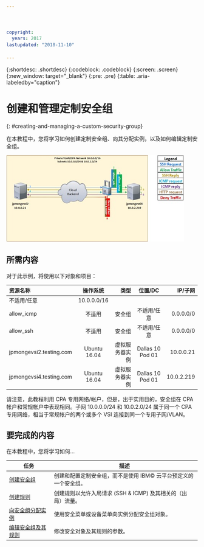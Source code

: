 ```yaml
---



copyright:
  years: 2017
lastupdated: "2018-11-10"

---
```


{:shortdesc: .shortdesc}
{:codeblock: .codeblock}
{:screen: .screen}
{:new_window: target="_blank"}
{:pre: .pre}
{:table: .aria-labeledby="caption"}

# 创建和管理定制安全组
{: #creating-and-managing-a-custom-security-group}

在本教程中，您将学习如何创建定制安全组、向其分配实例，以及如何编辑定制安全组。

![定制安全组](./images/goal.jpg)

## 所需内容
对于此示例，将使用以下对象和项目：

| 资源名称|操作系统|类型| 位置/DC | IP/子网|
|:------------- |:---------------:| -------------:| :---------------:| ---------------:|
| 不适用/任意| 10.0.0.0/16 |
| allow_icmp |不适用|安全组| 不适用/任意| 0.0.0.0/0 |
| allow_ssh |不适用|安全组| 不适用/任意| 0.0.0.0/0 |
|jpmongevsi2.testing.com | Ubuntu 16.04 | 虚拟服务器实例| Dallas 10 Pod 01 | 10.0.0.21 |
|jpmongevsi4.testing.com | Ubuntu 16.04 | 虚拟服务器实例|	Dallas 10 Pod 01	| 10.0.2.219 |


请注意，此教程利用 CPA 专用网络/帐户，但是，出于实用目的，安全组在 CPA 帐户和常规帐户中表现相同。子网 10.0.0.0/24 和 10.0.2.0/24 属于同一个 CPA 专用网络，相当于常规帐户的两个或多个 VSI 连接到同一个专用子网/VLAN。


## 要完成的内容

在本教程中，您将学习如何...

任务|描述
------------- | -------------
[创建安全组](/docs/infrastructure/security-groups?topic=security-groups-creating-a-security-group) |创建和配置定制安全组，而不是使用 IBM© 云平台预定义的一个安全组。
[创建规则](/docs/infrastructure/security-groups?topic=security-groups-creating-a-new-rule)  | 创建规则以允许入局请求 (SSH & ICMP) 及其相关的（出局）流量。
[向安全组分配实例](/docs/infrastructure/security-groups?topic=security-groups-assigning-instances-to-the-security-group) | 使用安全菜单或设备菜单向实例分配安全组对象。
[编辑安全组及其规则](/docs/infrastructure/security-groups?topic=security-groups-editing-a-security-group) |修改安全对象及其规则的参数。
